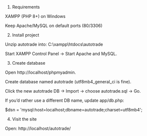 1) Requirements

XAMPP (PHP 8+) on Windows

Keep Apache/MySQL on default ports (80/3306)

2) Install project

Unzip autotrade into:
C:\xampp\htdocs\autotrade

Start XAMPP Control Panel → Start Apache and MySQL.

3) Create database

Open http://localhost/phpmyadmin.

Create database named autotrade (utf8mb4_general_ci is fine).

Click the new autotrade DB → Import → choose autotrade.sql → Go.

If you’d rather use a different DB name, update app/db.php:

$dsn = 'mysql:host=localhost;dbname=autotrade;charset=utf8mb4';

4) Visit the site

Open: http://localhost/autotrade/
